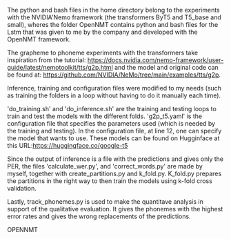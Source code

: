 The python and bash files in the home directory belong to the experiments with the NVIDIA'Nemo framework (the transformers ByT5 and T5_base and small), wheres the folder OpenNMT contains
python and bash files for the Lstm that was given to me by the company and developed with the OpenNMT framework.

The grapheme to phoneme experiments with the transformers take inspiration from the tutorial: https://docs.nvidia.com/nemo-framework/user-guide/latest/nemotoolkit/tts/g2p.html and the model and original code can be found at: https://github.com/NVIDIA/NeMo/tree/main/examples/tts/g2p.

Inference, training and configuration files were modified to my needs (such as training the folders in a loop without having to do it manually each time).

'do_training.sh' and 'do_inference.sh' are the training and testing loops to train and test the models with the different folds.
'g2p_t5.yaml' is the configuration file that specifies the parameters used (which is needed by the training and testing). In the configuration file, at line 12, one can specify the model that wants to use. These models can be found on Hugginface at this URL:https://huggingface.co/google-t5

Since the output of inference is a file with the predictions and gives only the PER, the files 'calculate_wer.py', and 'correct_words.py' are made by myself, together with create_partitions.py and k_fold.py. K_fold.py prepares the partitions in the right way to then train the models using k-fold cross validation.

Lastly, track_phonemes.py is used to make the quantitave analysis in support of the qualitative evaluation. It gives the phonemes with the highest error rates and gives the wrong replacements of the predictions. 

OPENNMT
